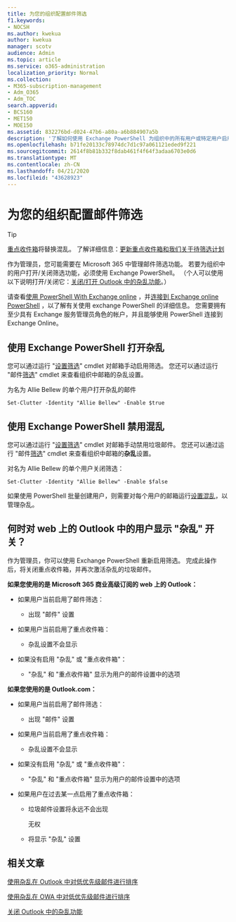 ```yaml
---
title: 为您的组织配置邮件筛选
f1.keywords:
- NOCSH
ms.author: kwekua
author: kwekua
manager: scotv
audience: Admin
ms.topic: article
ms.service: o365-administration
localization_priority: Normal
ms.collection:
- M365-subscription-management
- Adm_O365
- Adm_TOC
search.appverid:
- BCS160
- MET150
- MOE150
ms.assetid: 832276bd-d024-47b6-a80a-a6b884907a5b
description: '了解如何使用 Exchange PowerShell 为组织中的所有用户或特定用户启用或禁用杂乱功能。 '
ms.openlocfilehash: b71fe20133c78974dc7d1c97a061121eded9f221
ms.sourcegitcommit: 2614f8b81b332f8dab461f4f64f3adaa6703e0d6
ms.translationtype: MT
ms.contentlocale: zh-CN
ms.lasthandoff: 04/21/2020
ms.locfileid: "43628923"
---
```

# <a name="configure-clutter-for-your-organization"></a>为您的组织配置邮件筛选

> [!TIP]
> [重点收件箱](../setup/configure-focused-inbox.md)将替换混乱。 了解详细信息：[更新重点收件箱和我们关于待筛选计划](https://techcommunity.microsoft.com/t5/Outlook-Blog/Update-on-Focused-Inbox-and-our-plans-for-Clutter/ba-p/136448)
  
作为管理员，您可能需要在 Microsoft 365 中管理邮件筛选功能。 若要为组织中的用户打开/关闭筛选功能，必须使用 Exchange PowerShell。 （个人可以使用以下说明打开/关闭它：[关闭/打开 Outlook 中的杂乱功能](https://support.office.com/article/a9c72a77-1bc4-40e6-ba6d-103c1d1aba4c.aspx)。） 
  
请查看[使用 PowerShell With Exchange online](https://go.microsoft.com/fwlink/?LinkID=402831) ，并[连接到 Exchange online PowerShell](https://go.microsoft.com/fwlink/?LinkID=722415) ，以了解有关使用 exchange PowerShell 的详细信息。 您需要拥有至少具有 Exchange 服务管理员角色的帐户，并且能够使用 PowerShell 连接到 Exchange Online。 
  
## <a name="turn-clutter-on-using-exchange-powershell"></a>使用 Exchange PowerShell 打开杂乱

您可以通过运行 "[设置筛选](https://go.microsoft.com/fwlink/?LinkID=834446)" cmdlet 对邮箱手动启用筛选。 您还可以通过运行 "邮件[筛选](https://go.microsoft.com/fwlink/?LinkID=834759)" cmdlet 来查看组织中邮箱的杂乱设置。 
  
为名为 Allie Bellew 的单个用户打开杂乱的邮件
    
`Set-Clutter -Identity "Allie Bellew" -Enable $true`


## <a name="turn-clutter-off-using-exchange-powershell"></a>使用 Exchange PowerShell 禁用混乱

您可以通过运行 "[设置筛选](https://go.microsoft.com/fwlink/?LinkID=834446)" cmdlet 对邮箱手动禁用垃圾邮件。 您还可以通过运行 "邮件[筛选](https://go.microsoft.com/fwlink/?LinkID=834759)" cmdlet 来查看组织中邮箱的**杂乱**设置。 
  
对名为 Allie Bellew 的单个用户关闭筛选：
    
`Set-Clutter -Identity "Allie Bellew" -Enable $false`

如果使用 PowerShell 批量创建用户，则需要对每个用户的邮箱运行[设置混乱](https://go.microsoft.com/fwlink/?LinkID=834446)，以管理杂乱。 
  
## <a name="when-does-the-clutter-onoff-switch-appear-to-users-in-outlook-on-the-web"></a>何时对 web 上的 Outlook 中的用户显示 "杂乱" 开关？
<a name="bkmk_onoff"> </a>

作为管理员，你可以使用 Exchange PowerShell 重新启用筛选。 完成此操作后，将关闭重点收件箱，并再次激活杂乱的垃圾邮件。 
  
 **如果您使用的是 Microsoft 365 商业高级订阅的 web 上的 Outlook：**
  
- 如果用户当前启用了邮件筛选： 
    
  - 出现 "邮件" 设置
    
- 如果用户当前启用了重点收件箱： 
    
  - 杂乱设置不会显示
    
- 如果没有启用 "杂乱" 或 "重点收件箱"： 
    
  - "杂乱" 和 "重点收件箱" 显示为用户的邮件设置中的选项
    
 **如果您使用的是 Outlook.com：**
  
- 如果用户当前启用了邮件筛选： 
    
  - 出现 "邮件" 设置
    
- 如果用户当前启用了重点收件箱： 
    
  - 杂乱设置不会显示
    
- 如果没有启用 "杂乱" 或 "重点收件箱"： 
    
  - "杂乱" 和 "重点收件箱" 显示为用户的邮件设置中的选项
    
- 如果用户在过去某一点启用了重点收件箱：
    
  - 垃圾邮件设置将永远不会出现
    
    无权 
    
  - 将显示 "杂乱" 设置
    
## <a name="related-articles"></a>相关文章
<a name="bkmk_onoff"> </a>

[使用杂乱在 Outlook 中对低优先级邮件进行排序](https://support.office.com/article/7755ebf5-4585-469b-b1ab-8b12425c6b6b.aspx)
    
[使用杂乱在 OWA 中对低优先级邮件进行排序](https://support.office.com/article/fe4d64ca-bf73-48f1-91b4-9a659e008bce.aspx)
    
[关闭 Outlook 中的杂乱功能](https://support.office.com/article/a9c72a77-1bc4-40e6-ba6d-103c1d1aba4c.aspx)
    

